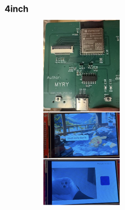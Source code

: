 # 4inch


<div align=center>
    <img src="https://github.com/myry07/4inch-sdcard-camera/blob/eef2e84c3667379b4da7cd1bf0e9e1798db315c5/03.Docs/pcb.png" width="250" height="300">
</div>

<div align=center>
    <img src="https://github.com/myry07/4inch-sdcard-camera/blob/eef2e84c3667379b4da7cd1bf0e9e1798db315c5/03.Docs/start.png" width="250" height="150">
</div>
    
<div align=center>
    <img src="https://github.com/myry07/4inch-sdcard-camera/blob/eef2e84c3667379b4da7cd1bf0e9e1798db315c5/03.Docs/camera.png" width="250" height="150">
</div>
